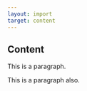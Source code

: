 ```yaml
---
layout: import
target: content
---
```


## Content

This is a paragraph.

This is a paragraph also.
